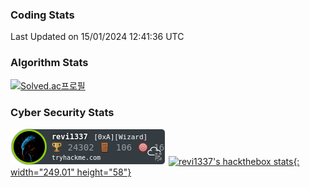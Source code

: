 ### Coding Stats

<!--START_SECTION:waka-->

 Last Updated on 15/01/2024 12:41:36 UTC
<!--END_SECTION:waka-->

### Algorithm Stats

[![Solved.ac프로필](http://mazassumnida.wtf/api/v2/generate_badge?boj=revi1337)](https://solved.ac/revi1337)

### Cyber Security Stats

[![revi1337's tryhackme stats](https://raw.githubusercontent.com/Revi1337/Revi1337/main/assets/thm_propic.png)][tryhackme]
[![revi1337's hackthebox stats](https://www.hackthebox.com/badge/image/1002993){: width="249.01" height="58"}][hackthebox]


[website]: https://revi1337.com
[tryhackme]: https://tryhackme.com/p/revi1337
[hackthebox]: https://app.hackthebox.com/profile/1002993
